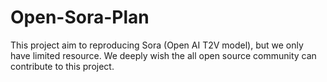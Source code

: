 # Open-Sora-Plan
This project aim to reproducing Sora (Open AI T2V model), but we only have limited resource. We deeply wish the all open source community can contribute to this project.
